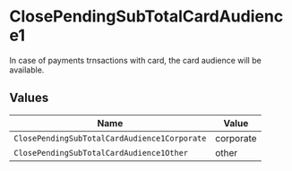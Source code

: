 # ClosePendingSubTotalCardAudience1

In case of payments trnsactions with card, the card audience will be available.


## Values

| Name                                         | Value                                        |
| -------------------------------------------- | -------------------------------------------- |
| `ClosePendingSubTotalCardAudience1Corporate` | corporate                                    |
| `ClosePendingSubTotalCardAudience1Other`     | other                                        |